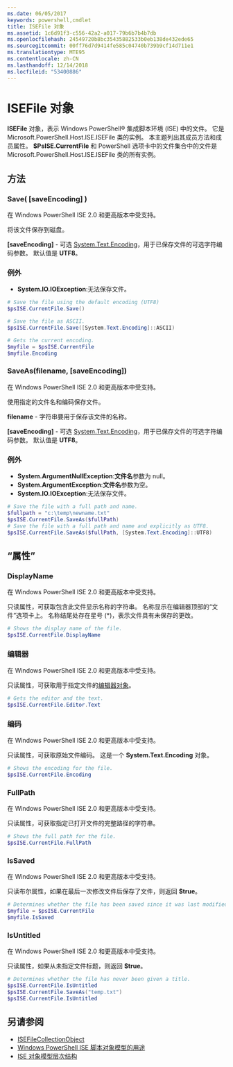 ```yaml
---
ms.date: 06/05/2017
keywords: powershell,cmdlet
title: ISEFile 对象
ms.assetid: 1c6d91f3-c556-42a2-a017-79b6b7b4b7db
ms.openlocfilehash: 24549720b8bc35435882533b0eb138de432ede65
ms.sourcegitcommit: 00ff76d7d9414fe585c04740b739b9cf14d711e1
ms.translationtype: MTE95
ms.contentlocale: zh-CN
ms.lasthandoff: 12/14/2018
ms.locfileid: "53400886"
---
```

# <a name="the-isefile-object"></a>ISEFile 对象

**ISEFile** 对象，表示 Windows PowerShell® 集成脚本环境 (ISE) 中的文件。 它是 Microsoft.PowerShell.Host.ISE.ISEFile 类的实例。 本主题列出其成员方法和成员属性。 **$PsISE.CurrentFile** 和 PowerShell 选项卡中的文件集合中的文件是 Microsoft.PowerShell.Host.ISE.ISEFile 类的所有实例。

## <a name="methods"></a>方法

### <a name="save-saveencoding-"></a>Save\( \[saveEncoding\] \)

在 Windows PowerShell ISE 2.0 和更高版本中受支持。

将该文件保存到磁盘。

**\[saveEncoding\]** - 可选 [System.Text.Encoding](https://msdn.microsoft.com/library/system.text.encoding.aspx)，用于已保存文件的可选字符编码参数。 默认值是 **UTF8**。

### <a name="exceptions"></a>例外

- **System.IO.IOException**:无法保存文件。

```powershell
# Save the file using the default encoding (UTF8)
$psISE.CurrentFile.Save()

# Save the file as ASCII.
$psISE.CurrentFile.Save([System.Text.Encoding]::ASCII)

# Gets the current encoding.
$myfile = $psISE.CurrentFile
$myfile.Encoding
```

### <a name="saveasfilename-saveencoding"></a>SaveAs\(filename, \[saveEncoding\]\)

在 Windows PowerShell ISE 2.0 和更高版本中受支持。

使用指定的文件名和编码保存文件。

**filename** - 字符串要用于保存该文件的名称。

**\[saveEncoding\]** - 可选 [System.Text.Encoding](https://msdn.microsoft.com/library/system.text.encoding.aspx)，用于已保存文件的可选字符编码参数。 默认值是 **UTF8**。

### <a name="exceptions"></a>例外

- **System.ArgumentNullException**:**文件名**参数为 null。
- **System.ArgumentException**:**文件名**参数为空。
- **System.IO.IOException**:无法保存文件。

```powershell
# Save the file with a full path and name.
$fullpath = "c:\temp\newname.txt"
$psISE.CurrentFile.SaveAs($fullPath)
# Save the file with a full path and name and explicitly as UTF8.
$psISE.CurrentFile.SaveAs($fullPath, [System.Text.Encoding]::UTF8)
```

## <a name="properties"></a>“属性”

### <a name="displayname"></a>DisplayName

在 Windows PowerShell ISE 2.0 和更高版本中受支持。

只读属性，可获取包含此文件显示名称的字符串。 名称显示在编辑器顶部的“文件”选项卡上。 名称结尾处存在星号 \(\*\)，表示文件具有未保存的更改。

```powershell
# Shows the display name of the file.
$psISE.CurrentFile.DisplayName
```

### <a name="editor"></a>编辑器

在 Windows PowerShell ISE 2.0 和更高版本中受支持。

只读属性，可获取用于指定文件的[编辑器对象](The-ISEEditor-Object.md)。

```powershell
# Gets the editor and the text.
$psISE.CurrentFile.Editor.Text
```

### <a name="encoding"></a>编码

在 Windows PowerShell ISE 2.0 和更高版本中受支持。

只读属性，可获取原始文件编码。 这是一个 **System.Text.Encoding** 对象。

```powershell
# Shows the encoding for the file.
$psISE.CurrentFile.Encoding
```

### <a name="fullpath"></a>FullPath

在 Windows PowerShell ISE 2.0 和更高版本中受支持。

只读属性，可获取指定已打开文件的完整路径的字符串。

```powershell
# Shows the full path for the file.
$psISE.CurrentFile.FullPath
```

### <a name="issaved"></a>IsSaved

在 Windows PowerShell ISE 2.0 和更高版本中受支持。

只读布尔属性，如果在最后一次修改文件后保存了文件，则返回 **$true**。

```powershell
# Determines whether the file has been saved since it was last modified.
$myfile = $psISE.CurrentFile
$myfile.IsSaved
```

### <a name="isuntitled"></a>IsUntitled

在 Windows PowerShell ISE 2.0 和更高版本中受支持。

只读属性，如果从未指定文件标题，则返回 **$true**。

```powershell
# Determines whether the file has never been given a title.
$psISE.CurrentFile.IsUntitled
$psISE.CurrentFile.SaveAs("temp.txt")
$psISE.CurrentFile.IsUntitled
```

## <a name="see-also"></a>另请参阅

- [ISEFileCollectionObject](The-ISEFileCollection-Object.md)
- [Windows PowerShell ISE 脚本对象模型的用途](Purpose-of-the-Windows-PowerShell-ISE-Scripting-Object-Model.md)
- [ISE 对象模型层次结构](The-ISE-Object-Model-Hierarchy.md)